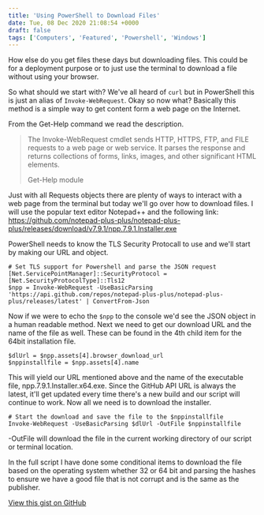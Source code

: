 ```yaml
---
title: 'Using PowerShell to Download Files'
date: Tue, 08 Dec 2020 21:08:54 +0000
draft: false
tags: ['Computers', 'Featured', 'Powershell', 'Windows']
---
```


How else do you get files these days but downloading files. This could be for a deployment purpose or to just use the terminal to download a file without using your browser.

So what should we start with? We've all heard of `curl` but in PowerShell this is just an alias of `Invoke-WebRequest`. Okay so now what? Basically this method is a simple way to get content form a web page on the Internet.

From the Get-Help command we read the description.

> The Invoke-WebRequest cmdlet sends HTTP, HTTPS, FTP, and FILE requests to a web page or web service. It parses the response and returns collections of forms, links, images, and other significant HTML elements.
> 
> Get-Help module

Just with all Requests objects there are plenty of ways to interact with a web page from the terminal but today we'll go over how to download files. I will use the popular text editor Notepad++ and the following link: https://github.com/notepad-plus-plus/notepad-plus-plus/releases/download/v7.9.1/npp.7.9.1.Installer.exe

PowerShell needs to know the TLS Security Protocall to use and we'll start by making our URL and object.

```
# Set TLS support for Powershell and parse the JSON request
[Net.ServicePointManager]::SecurityProtocol = [Net.SecurityProtocolType]::Tls12
$npp = Invoke-WebRequest -UseBasicParsing 'https://api.github.com/repos/notepad-plus-plus/notepad-plus-plus/releases/latest' | ConvertFrom-Json
```

Now if we were to echo the `$npp` to the console we'd see the JSON object in a human readable method. Next we need to get our download URL and the name of the file as well. These can be found in the 4th child item for the 64bit installation file.

```
$dlUrl = $npp.assets[4].browser_download_url 
$nppinstallfile = $npp.assets[4].name
```

This will yield our URL mentioned above and the name of the executable file, npp.7.9.1.Installer.x64.exe. Since the GitHub API URL is always the latest, it'll get updated every time there's a new build and our script will continue to work. Now all we need is to download the installer.

```
# Start the download and save the file to the $nppinstallfile
Invoke-WebRequest -UseBasicParsing $dlUrl -OutFile $nppinstallfile
```

-OutFile will download the file in the current working directory of our script or terminal location.

In the full script I have done some conditional items to download the file based on the operating system whether 32 or 64 bit and parsing the hashes to ensure we have a good file that is not corrupt and is the same as the publisher.

<a href="https://gist.github.com/cjerrington/bc95d40750c04680d814dc42fda2b6c6">View this gist on GitHub</a>